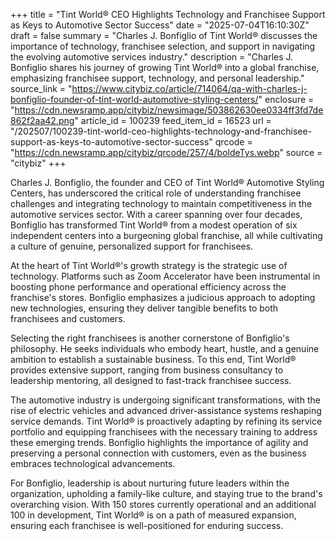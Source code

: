 +++
title = "Tint World® CEO Highlights Technology and Franchisee Support as Keys to Automotive Sector Success"
date = "2025-07-04T16:10:30Z"
draft = false
summary = "Charles J. Bonfiglio of Tint World® discusses the importance of technology, franchisee selection, and support in navigating the evolving automotive services industry."
description = "Charles J. Bonfiglio shares his journey of growing Tint World® into a global franchise, emphasizing franchisee support, technology, and personal leadership."
source_link = "https://www.citybiz.co/article/714064/qa-with-charles-j-bonfiglio-founder-of-tint-world-automotive-styling-centers/"
enclosure = "https://cdn.newsramp.app/citybiz/newsimage/503862630ee0334ff3fd7de862f2aa42.png"
article_id = 100239
feed_item_id = 16523
url = "/202507/100239-tint-world-ceo-highlights-technology-and-franchisee-support-as-keys-to-automotive-sector-success"
qrcode = "https://cdn.newsramp.app/citybiz/qrcode/257/4/boldeTys.webp"
source = "citybiz"
+++

<p>Charles J. Bonfiglio, the founder and CEO of Tint World® Automotive Styling Centers, has underscored the critical role of understanding franchisee challenges and integrating technology to maintain competitiveness in the automotive services sector. With a career spanning over four decades, Bonfiglio has transformed Tint World® from a modest operation of six independent centers into a burgeoning global franchise, all while cultivating a culture of genuine, personalized support for franchisees.</p><p>At the heart of Tint World®'s growth strategy is the strategic use of technology. Platforms such as Zoom Accelerator have been instrumental in boosting phone performance and operational efficiency across the franchise's stores. Bonfiglio emphasizes a judicious approach to adopting new technologies, ensuring they deliver tangible benefits to both franchisees and customers.</p><p>Selecting the right franchisees is another cornerstone of Bonfiglio's philosophy. He seeks individuals who embody heart, hustle, and a genuine ambition to establish a sustainable business. To this end, Tint World® provides extensive support, ranging from business consultancy to leadership mentoring, all designed to fast-track franchisee success.</p><p>The automotive industry is undergoing significant transformations, with the rise of electric vehicles and advanced driver-assistance systems reshaping service demands. Tint World® is proactively adapting by refining its service portfolio and equipping franchisees with the necessary training to address these emerging trends. Bonfiglio highlights the importance of agility and preserving a personal connection with customers, even as the business embraces technological advancements.</p><p>For Bonfiglio, leadership is about nurturing future leaders within the organization, upholding a family-like culture, and staying true to the brand's overarching vision. With 150 stores currently operational and an additional 100 in development, Tint World® is on a path of measured expansion, ensuring each franchisee is well-positioned for enduring success.</p>